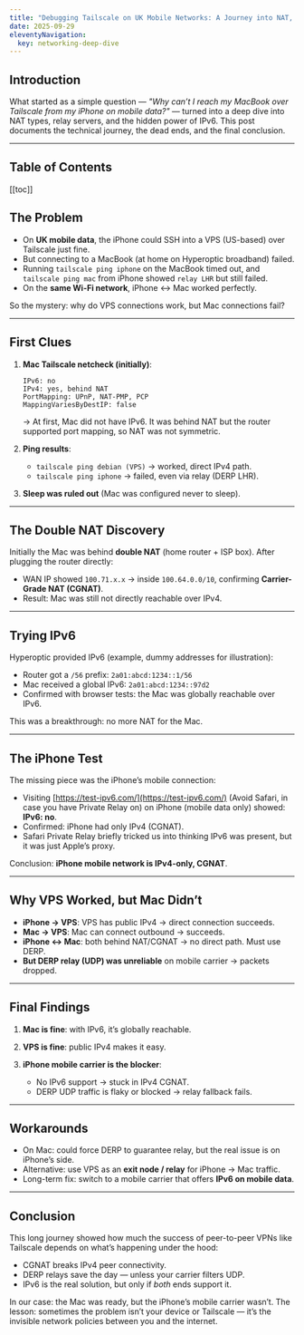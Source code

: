 ```yaml
---
title: "Debugging Tailscale on UK Mobile Networks: A Journey into NAT, DERP, and IPv6"
date: 2025-09-29
eleventyNavigation:
  key: networking-deep-dive
---
```


## Introduction

What started as a simple question — *"Why can’t I reach my MacBook over Tailscale from my iPhone on mobile data?"* — turned into a deep dive into NAT types, relay servers, and the hidden power of IPv6. This post documents the technical journey, the dead ends, and the final conclusion.

---

## Table of Contents

[[toc]]

## The Problem

* On **UK mobile data**, the iPhone could SSH into a VPS (US-based) over Tailscale just fine.
* But connecting to a MacBook (at home on Hyperoptic broadband) failed.
* Running `tailscale ping iphone` on the MacBook timed out, and `tailscale ping mac` from iPhone showed `relay LHR` but still failed.
* On the **same Wi-Fi network**, iPhone ↔ Mac worked perfectly.

So the mystery: why do VPS connections work, but Mac connections fail?

---

## First Clues

1. **Mac Tailscale netcheck (initially)**:

   ```
   IPv6: no
   IPv4: yes, behind NAT
   PortMapping: UPnP, NAT-PMP, PCP
   MappingVariesByDestIP: false
   ```

   → At first, Mac did not have IPv6. It was behind NAT but the router supported port mapping, so NAT was not symmetric.

2. **Ping results**:

   * `tailscale ping debian (VPS)` → worked, direct IPv4 path.
   * `tailscale ping iphone` → failed, even via relay (DERP LHR).

3. **Sleep was ruled out** (Mac was configured never to sleep).

---

## The Double NAT Discovery

Initially the Mac was behind **double NAT** (home router + ISP box). After plugging the router directly:

* WAN IP showed `100.71.x.x` → inside `100.64.0.0/10`, confirming **Carrier-Grade NAT (CGNAT)**.
* Result: Mac was still not directly reachable over IPv4.

---

## Trying IPv6

Hyperoptic provided IPv6 (example, dummy addresses for illustration):

* Router got a `/56` prefix: `2a01:abcd:1234::1/56`
* Mac received a global IPv6: `2a01:abcd:1234::97d2`
* Confirmed with browser tests: the Mac was globally reachable over IPv6.

This was a breakthrough: no more NAT for the Mac.

---

## The iPhone Test

The missing piece was the iPhone’s mobile connection:

* Visiting [https://test-ipv6.com/](https://test-ipv6.com/) (Avoid Safari, in case you have Private Relay on) on iPhone (mobile data only) showed: **IPv6: no**.
* Confirmed: iPhone had only IPv4 (CGNAT).
* Safari Private Relay briefly tricked us into thinking IPv6 was present, but it was just Apple’s proxy.

Conclusion: **iPhone mobile network is IPv4-only, CGNAT**.

---

## Why VPS Worked, but Mac Didn’t

* **iPhone → VPS**: VPS has public IPv4 → direct connection succeeds.
* **Mac → VPS**: Mac can connect outbound → succeeds.
* **iPhone ↔ Mac**: both behind NAT/CGNAT → no direct path. Must use DERP.
* **But DERP relay (UDP) was unreliable** on mobile carrier → packets dropped.

---

## Final Findings

1. **Mac is fine**: with IPv6, it’s globally reachable.
2. **VPS is fine**: public IPv4 makes it easy.
3. **iPhone mobile carrier is the blocker**:

   * No IPv6 support → stuck in IPv4 CGNAT.
   * DERP UDP traffic is flaky or blocked → relay fallback fails.

---

## Workarounds

* On Mac: could force DERP to guarantee relay, but the real issue is on iPhone’s side.
* Alternative: use VPS as an **exit node / relay** for iPhone → Mac traffic.
* Long-term fix: switch to a mobile carrier that offers **IPv6 on mobile data**.

---

## Conclusion

This long journey showed how much the success of peer-to-peer VPNs like Tailscale depends on what’s happening under the hood:

* CGNAT breaks IPv4 peer connectivity.
* DERP relays save the day — unless your carrier filters UDP.
* IPv6 is the real solution, but only if *both* ends support it.

In our case: the Mac was ready, but the iPhone’s mobile carrier wasn’t. The lesson: sometimes the problem isn’t your device or Tailscale — it’s the invisible network policies between you and the internet.

